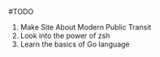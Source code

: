 #TODO
1. Make Site About Modern Public Transit
2. Look into the power of zsh
3. Learn the basics of Go language
